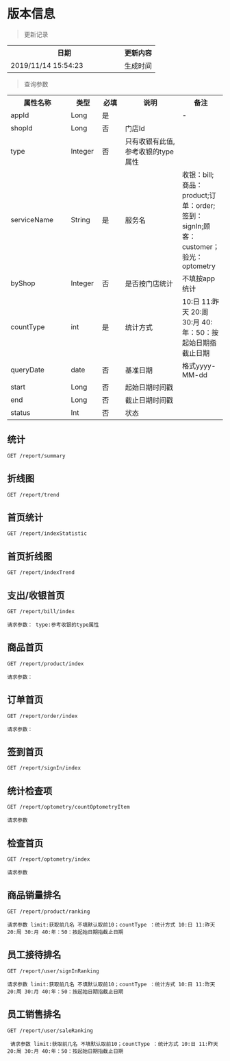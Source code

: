 # 版本信息

> 更新记录

<table>
    <tr>
        <th style="width:250px;">日期</th>
        <th>更新内容</th>
    </tr>
    <tr>
        <td>2019/11/14 15:54:23 </td>
        <td>生成时间</td>
    </tr>
</table>

> 查询参数

<table>
    <tr>
        <th style="width:150px;">属性名称</th>
        <th style="width:60px;">类型</th>
        <th style="width:60px;">必填</th>
        <th style="width:200px;">说明</th>
        <th>备注</th>
    </tr>
    <tr>
        <td>appId</td>
        <td>Long</td>
        <td>是</td>
        <td></td>
        <td>-</td>
    </tr>
    <tr>
        <td>shopId</td>
        <td>Long</td>
        <td>否</td>
        <td>门店Id</td>
        <td></td>
    </tr>
    <tr>
        <td>type</td>
        <td>Integer</td>
        <td>否</td>
        <td>只有收银有此值, 参考收银的type属性</td>
        <td></td>
    </tr>
    <tr>
        <td>serviceName</td>
        <td>String</td>
        <td>是</td>
        <td>服务名</td>
        <td>收银：bill;商品：product;订单：order;签到：signIn;顾客：customer；验光：optometry</td>
    </tr> 
    <tr>                                                                                                                                                                                                                                                                                                                                                                                                                                                                                                           
        <td>byShop</td>
        <td>Integer</td>
        <td>否</td>
        <td>是否按门店统计</td>
        <td>不填按app统计</td>
    </tr>
    <tr>
        <td>countType</td>
        <td>int</td>
        <td>是</td>
        <td>统计方式</td>
        <td> 10:日 11:昨天 20:周 30:月 40:年：50：按起始日期指截止日期</td>
    </tr>
    <tr>
        <td>queryDate</td>
        <td>date</td>
        <td>否</td>
        <td>基准日期</td>
        <td>格式yyyy-MM-dd</td>
    </tr>
    <tr>
        <td>start</td>
        <td>Long</td>
        <td>否</td>
        <td>起始日期时间戳</td>
        <td></td>
    </tr>
    <tr>
        <td>end</td>
        <td>Long</td>
        <td>否</td>
        <td>截止日期时间戳</td>
        <td></td>
    </tr>
    <tr>
            <td>status</td>
            <td>Int</td>
            <td>否</td>
            <td>状态</td>
            <td></td>
        </tr>
   </table>

## 统计

```
GET /report/summary
```

## 折线图

```
GET /report/trend

```
## 首页统计

```
GET /report/indexStatistic
```

## 首页折线图

```
GET /report/indexTrend

```

## 支出/收银首页

```
GET /report/bill/index

请求参数： type:参考收银的type属性
```

## 商品首页

```
GET /report/product/index

请求参数：
```

## 订单首页

```
GET /report/order/index

请求参数：
```
## 签到首页

```
GET /report/signIn/index
```

## 统计检查项

```
GET /report/optometry/countOptometryItem

请求参数
```
## 检查首页

```
GET /report/optometry/index

请求参数
```
## 商品销量排名

```
GET /report/product/ranking

请求参数 limit:获取前几名 不填默认取前10；countType ：统计方式 10:日 11:昨天 20:周 30:月 40:年：50：按起始日期指截止日期
```
## 员工接待排名

```
GET /report/user/signInRanking

请求参数 limit:获取前几名 不填默认取前10；countType ：统计方式 10:日 11:昨天 20:周 30:月 40:年：50：按起始日期指截止日期

```
## 员工销售排名

```
GET /report/user/saleRanking

 请求参数 limit:获取前几名 不填默认取前10；countType ：统计方式 10:日 11:昨天 20:周 30:月 40:年：50：按起始日期指截止日期